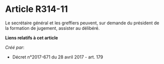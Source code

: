 # Article R314-11

Le secrétaire général et les greffiers peuvent, sur demande du président de la formation de jugement, assister au délibéré.

**Liens relatifs à cet article**

_Créé par_:

  - Décret n°2017-671 du 28 avril 2017 - art. 179

